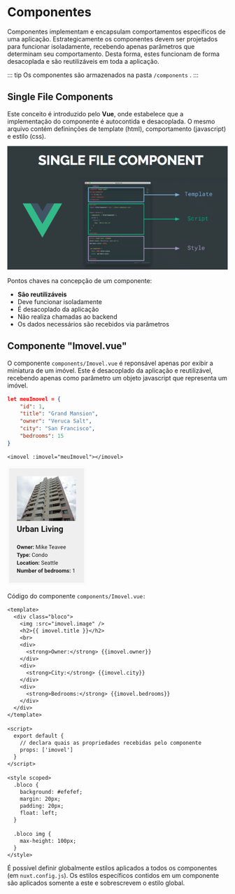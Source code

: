 # Componentes

Componentes implementam e encapsulam comportamentos específicos de uma aplicação. Estrategicamente os componentes devem ser projetados para funcionar isoladamente, recebendo apenas parâmetros que determinam seu comportamento. Desta forma, estes funcionam de forma desacoplada e são reutilizáveis em toda a aplicação.

::: tip
Os componentes são armazenados na pasta `/components` .
:::

## Single File Components

Este conceito é introduzido pelo **Vue**, onde estabelece que a implementação do componente é autocontida e desacoplada. O mesmo arquivo contém defininções de template \(html\), comportamento \(javascript\) e estilo \(css\).

![](./assets/componentes-sfc.png)

Pontos chaves na concepção de um componente:

* **São reutilizáveis**
* Deve funcionar isoladamente 
* É desacoplado da aplicação
* Não realiza chamadas ao backend
* Os dados necessários são recebidos via parâmetros

## Componente "Imovel.vue"

O componente `components/Imovel.vue` é reponsável apenas por exibir a miniatura de um imóvel. Este é desacoplado da aplicação e reutilizável, recebendo apenas como parâmetro um objeto javascript que representa um imóvel.

```json
let meuImovel = {
    "id": 1,
    "title": "Grand Mansion",
    "owner": "Veruca Salt",
    "city": "San Francisco",
    "bedrooms": 15
}
```

```vue
<imovel :imovel="meuImovel"></imovel>
```

![](./assets/componentes-exemplo.png)

Código do componente `components/Imovel.vue:`

```vue
<template>
  <div class="bloco">
    <img :src="imovel.image" />
    <h2>{{ imovel.title }}</h2>
    <br>
    <div>
      <strong>Owner:</strong> {{imovel.owner}}
    </div>
    <div>
      <strong>City:</strong> {{imovel.city}}
    </div>
    <div>
      <strong>Bedrooms:</strong> {{imovel.bedrooms}}
    </div>
  </div>
</template>

<script>
  export default {
    // declara quais as propriedades recebidas pelo componente
    props: ['imovel']
  }
</script>

<style scoped>
  .bloco {
    background: #efefef;
    margin: 20px;
    padding: 20px;
    float: left;
  }

  .bloco img {
    max-height: 100px;
  }
</style>
```

É possível definir globalmente estilos aplicados a todos os componentes \(em `nuxt.config.js`\). Os estilos específicos contidos em um componente são aplicados somente a este e sobrescrevem o estilo global.

